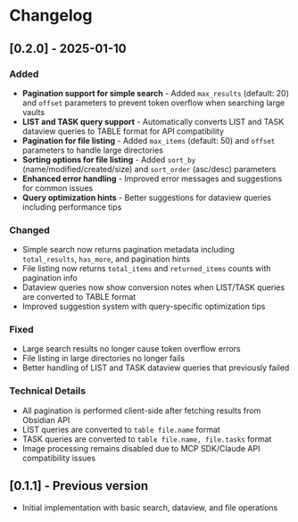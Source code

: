 # Changelog

## [0.2.0] - 2025-01-10

### Added
- **Pagination support for simple search** - Added `max_results` (default: 20) and `offset` parameters to prevent token overflow when searching large vaults
- **LIST and TASK query support** - Automatically converts LIST and TASK dataview queries to TABLE format for API compatibility
- **Pagination for file listing** - Added `max_items` (default: 50) and `offset` parameters to handle large directories
- **Sorting options for file listing** - Added `sort_by` (name/modified/created/size) and `sort_order` (asc/desc) parameters
- **Enhanced error handling** - Improved error messages and suggestions for common issues
- **Query optimization hints** - Better suggestions for dataview queries including performance tips

### Changed
- Simple search now returns pagination metadata including `total_results`, `has_more`, and pagination hints
- File listing now returns `total_items` and `returned_items` counts with pagination info
- Dataview queries now show conversion notes when LIST/TASK queries are converted to TABLE format
- Improved suggestion system with query-specific optimization tips

### Fixed
- Large search results no longer cause token overflow errors
- File listing in large directories no longer fails
- Better handling of LIST and TASK dataview queries that previously failed

### Technical Details
- All pagination is performed client-side after fetching results from Obsidian API
- LIST queries are converted to `table file.name` format
- TASK queries are converted to `table file.name, file.tasks` format
- Image processing remains disabled due to MCP SDK/Claude API compatibility issues

## [0.1.1] - Previous version
- Initial implementation with basic search, dataview, and file operations